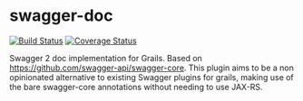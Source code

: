 # swagger-doc

[![Build Status](https://snap-ci.com/marcos-carceles/swagger-doc/branch/dev/build_image)](https://snap-ci.com/marcos-carceles/swagger-doc/branch/dev)
[![Coverage Status](https://coveralls.io/repos/marcos-carceles/swagger-doc/badge.svg?branch=dev)](https://coveralls.io/r/marcos-carceles/swagger-doc?branch=dev)

Swagger 2 doc implementation for Grails.
Based on https://github.com/swagger-api/swagger-core.
This plugin aims to be a non opinionated alternative to existing Swagger plugins for grails, making use of the bare swagger-core annotations without needing to use JAX-RS.
